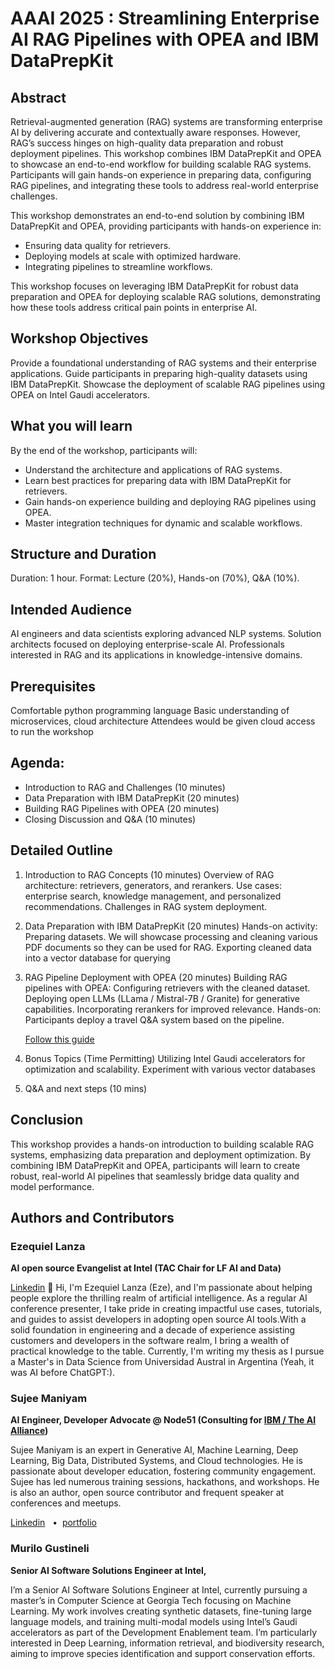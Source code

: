 # AAAI 2025 : Streamlining Enterprise AI RAG Pipelines with OPEA and IBM DataPrepKit

## Abstract

Retrieval-augmented generation (RAG) systems are transforming enterprise AI by delivering accurate and contextually aware responses. However, RAG’s success hinges on high-quality data preparation and robust deployment pipelines. This workshop combines IBM DataPrepKit and OPEA to showcase an end-to-end workflow for building scalable RAG systems. Participants will gain hands-on experience in preparing data, configuring RAG pipelines, and integrating these tools to address real-world enterprise challenges.

This workshop demonstrates an end-to-end solution by combining IBM DataPrepKit and OPEA, providing participants with hands-on experience in: 
- Ensuring data quality for retrievers.
- Deploying models at scale with optimized hardware.
- Integrating pipelines to streamline workflows.

This workshop focuses on leveraging IBM DataPrepKit for robust data preparation and OPEA for deploying scalable RAG solutions, demonstrating how these tools address critical pain points in enterprise AI.

## Workshop Objectives

Provide a foundational understanding of RAG systems and their enterprise applications.
Guide participants in preparing high-quality datasets using IBM DataPrepKit.
Showcase the deployment of scalable RAG pipelines using OPEA on Intel Gaudi accelerators.

## What you will learn
By the end of the workshop, participants will:
- Understand the architecture and applications of RAG systems.
- Learn best practices for preparing data with IBM DataPrepKit for retrievers.
- Gain hands-on experience building and deploying RAG pipelines using OPEA.
- Master integration techniques for dynamic and scalable workflows.

## Structure and Duration
Duration: 1 hour.
Format: Lecture (20%), Hands-on (70%), Q&A (10%).

## Intended Audience
AI engineers and data scientists exploring advanced NLP systems.
Solution architects focused on deploying enterprise-scale AI.
Professionals interested in RAG and its applications in knowledge-intensive domains.

## Prerequisites
Comfortable python programming language
Basic understanding of microservices, cloud architecture
Attendees would be given cloud access to run the workshop

## Agenda:
- Introduction to RAG and Challenges (10 minutes)
- Data Preparation with IBM DataPrepKit (20 minutes)
- Building RAG Pipelines with OPEA (20 minutes)
- Closing Discussion and Q&A (10 minutes)

## Detailed Outline
1. Introduction to RAG Concepts (10 minutes)
Overview of RAG architecture: retrievers, generators, and rerankers.
Use cases: enterprise search, knowledge management, and personalized recommendations.
Challenges in RAG system deployment.

2. Data Preparation with IBM DataPrepKit (20 minutes)
Hands-on activity: Preparing datasets.
We will showcase processing and cleaning various PDF documents so they can be used for RAG.
Exporting cleaned data into a vector database for querying

3. RAG Pipeline Deployment with OPEA (20 minutes)
Building RAG pipelines with OPEA:
Configuring retrievers with the cleaned dataset.
Deploying open LLMs (LLama / Mistral-7B / Granite) for generative capabilities.
Incorporating rerankers for improved relevance.
Hands-on: Participants deploy a travel Q&A system based on the pipeline.

    [Follow this guide](data-prep.md)

4. Bonus Topics (Time Permitting)
Utilizing Intel Gaudi accelerators for optimization and scalability.
Experiment with various vector databases

5. Q&A  and next steps (10 mins)

## Conclusion
This workshop provides a hands-on introduction to building scalable RAG systems, emphasizing data preparation and deployment optimization. By combining IBM DataPrepKit and OPEA, participants will learn to create robust, real-world AI pipelines that seamlessly bridge data quality and model performance.


## Authors and Contributors

### Ezequiel Lanza

**AI open source Evangelist at Intel (TAC Chair for LF AI and Data)**

[Linkedin](https://www.linkedin.com/in/ezelanza/)
👋 Hi, I'm Ezequiel Lanza (Eze), and I'm passionate about helping people explore the thrilling realm of artificial intelligence. As a regular AI conference presenter, I take pride in creating impactful use cases, tutorials, and guides to assist developers in adopting open source AI tools.With a solid foundation in engineering and a decade of experience assisting customers and developers in the software realm, I bring a wealth of practical knowledge to the table. Currently, I'm writing my thesis as I pursue a Master's in Data Science from Universidad Austral in Argentina (Yeah, it was AI before ChatGPT:).

### Sujee Maniyam

**AI Engineer, Developer Advocate @ Node51 (Consulting for [IBM / The AI Alliance](https://thealliance.ai/))**  <br>

Sujee Maniyam is an expert in Generative AI, Machine Learning, Deep Learning, Big Data, Distributed Systems, and Cloud technologies. He is passionate about developer education, fostering community engagement. Sujee has led numerous training sessions, hackathons, and workshops. He is also an author, open source contributor and frequent speaker at conferences and meetups.

[Linkedin](https://www.linkedin.com/in/sujeemaniyam/) &nbsp;  • &nbsp;[portfolio](https://sujee.dev/portfolio)

### Murilo Gustineli

**Senior AI Software Solutions Engineer at Intel,**

I’m a Senior AI Software Solutions Engineer at Intel, currently pursuing a master’s in Computer Science at Georgia Tech focusing on Machine Learning. My work involves creating synthetic datasets, fine-tuning large language models, and training multi-modal models using Intel’s Gaudi accelerators as part of the Development Enablement team. I’m particularly interested in Deep Learning, information retrieval, and biodiversity research, aiming to improve species identification and support conservation efforts.